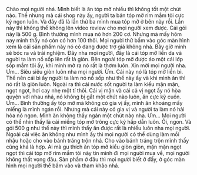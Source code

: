 Chào mọi người nhá. Mình biết là ăn tóp mỡ nhiều thì không tốt một chút nào. Thế nhưng mà cái shop này ấy, người ta bán tóp mỡ rim mắm tỏi cực kỳ ngon luôn. Và đây đã là lần thứ ba mình mua tóp mỡ ở bên này rồi. Lần này thì không thể không lên video review cho mọi người xem được. Cái gói này là 500 g. Bình thường mình mua nó hơn 200 cơ. Nhưng mà mấy hôm nay mình thấy nó còn có hơn 100 thôi. Mọi người thử bấm vào góc màn hình xem là cái sản phẩm này nó có đang được trợ giá không nhá. Bây giờ mình sẽ bóc ra và trải nghiệm.  Đây nha mọi người, đây là cái tóp mỡ liền da và người ta làm nổ sốp lên rất là giòn. Bên ngoài tóp mỡ được áo một cái lớp sốp mắm tỏi ấy, khi mình mở ra nó rất là thơm luôn.  Xin mời mọi người nha.  Ưm...  Siêu siêu giòn luôn nha mọi người. Ừm. Cái này nó là tóp mỡ liền bì. Thế nên cái bì ấy người ta làm nó nổ sốp như thế này ấy và khi mình ăn thì nó rất là giòn luôn. Ngoài ra thì cái nước sốt người ta làm kiểu mặn mặn, ngọt ngọt, hơi cay nhẹ một tí thôi. Cái vị mặn và cái cả vị ngọt ấy nó hòa quyện với nhau nhá, nó không bị gắt một chút nào luôn, ăn cực kỳ cuốn.  Ưm...  Bình thường ấy tóp mỡ mà không có gia vị ấy, mình ăn khoảng mấy miếng là mình ngán rồi. Nhưng mà cái này có gia vị và người ta làm nó hài hòa nó ngon. Mình ăn không thấy ngán một chút nào nha. Ưm... Mọi người có thể nhìn thấy là cái miếng tóp mỡ trông cực kỳ hấp dẫn luôn.  Ôi, ngon.  Và gói 500 g như thế này thì mình thấy ăn được rất là nhiều luôn nha mọi người. Ngoài cái việc ăn không như mình ấy thì mọi người có thể dùng làm mồi nhậu hoặc cho vào bánh tráng trộn nhá. Cho vào bánh tráng trộn mình thấy cũng khá là hợp. Ai mà gu thích ăn tóp mỡ kiểu giòn giòn, mặn mặn ngọt ngọt thì cái tóp mỡ rim mắm tỏi này tin mình đi mọi người mua về, mọi người không thất vọng đâu. Sản phẩm ở đâu thì mọi người biết ở đấy, ở góc màn hình mọi người thể bấm vào và tham khảo nhá.